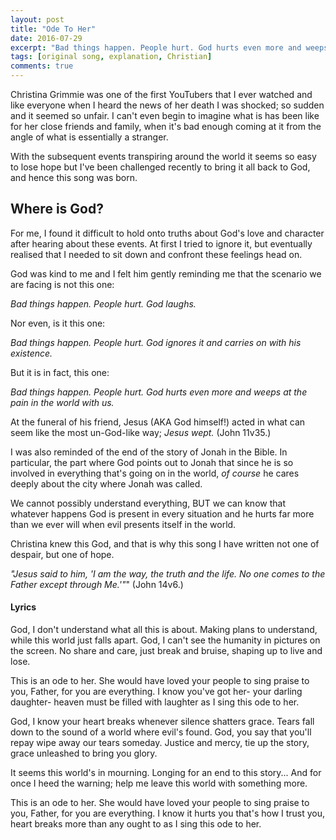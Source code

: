 ```yaml
---
layout: post
title: "Ode To Her"
date: 2016-07-29
excerpt: "Bad things happen. People hurt. God hurts even more and weeps at the pain in the world with us."
tags: [original song, explanation, Christian]
comments: true
---
```


Christina Grimmie was one of the first YouTubers that I ever watched and like everyone when I heard the news of her death I was shocked; so sudden and it seemed so unfair. I can't even begin to imagine what is has been like for her close friends and family, when it's bad enough coming at it from the angle of what is essentially a stranger.

With the subsequent events transpiring around the world it seems so easy to lose hope but I've been challenged recently to bring it all back to God, and hence this song was born.

## Where is God?

For me, I found it difficult to hold onto truths about God's love and character after hearing about these events. At first I tried to ignore it, but eventually realised that I needed to sit down and confront these feelings head on.

God was kind to me and I felt him gently reminding me that the scenario we are facing is not this one:

*Bad things happen. People hurt. God laughs.*

Nor even, is it this one:

*Bad things happen. People hurt. God ignores it and carries on with his existence.*

But it is in fact, this one:

*Bad things happen. People hurt. God hurts even more and weeps at the pain in the world with us.*

At the funeral of his friend, Jesus (AKA God himself!) acted in what can seem like the most un-God-like way; *Jesus wept.* (John 11v35.)

I was also reminded of the end of the story of Jonah in the Bible. In particular, the part where God points out to Jonah that since he is so involved in everything that's going on in the world, *of course* he cares deeply about the city where Jonah was called.

We cannot possibly understand everything, BUT we can know that whatever happens God is present in every situation and he hurts far more than we ever will when evil presents itself in the world.

Christina knew this God, and that is why this song I have written not one of despair, but one of hope.

*"Jesus said to him, 'I am the way, the truth and the life. No one comes to the Father except through Me.'"*" (John 14v6.)

#### Lyrics

God, I don't understand what all this is about. Making plans to understand, while this world just falls apart. God, I can't see the humanity in pictures on the screen. No share and care, just break and bruise, shaping up to live and lose.

This is an ode to her. She would have loved your people to sing praise to you, Father, for you are everything. I know you've got her- your darling daughter- heaven must be filled with laughter as I sing this ode to her.

God, I know your heart breaks whenever silence shatters grace. Tears fall down to the sound of a world where evil's found. God, you say that you'll repay wipe away our tears someday. Justice and mercy, tie up the story, grace unleashed to bring you glory.

It seems this world's in mourning. Longing for an end to this story... And for once I heed the warning; help me leave this world with something more.

This is an ode to her. She would have loved your people to sing praise to you, Father, for you are everything. I know it hurts you that's how I trust you, heart breaks more than any ought to as I sing this ode to her.
